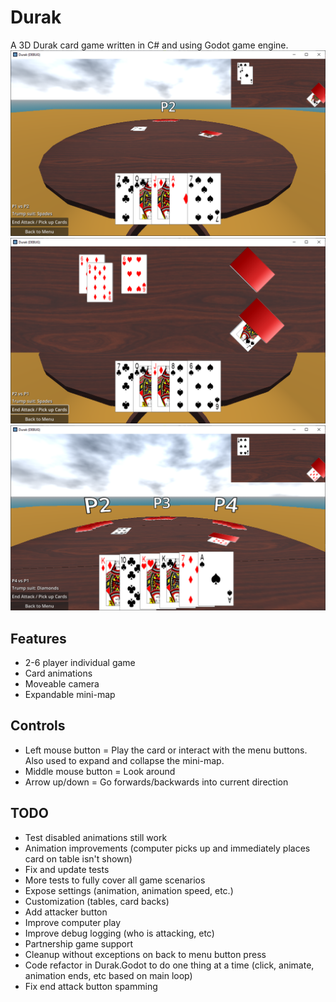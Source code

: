 # Durak
A 3D Durak card game written in C# and using Godot game engine.
![gameplay image 1](images/gameplay1.png)
![gameplay image 2](images/gameplay2.png)
![gameplay image 3](images/gameplay3.png)

## Features
- 2-6 player individual game
- Card animations
- Moveable camera
- Expandable mini-map

## Controls
- Left mouse button = Play the card or interact with the menu buttons. Also used to expand and collapse the mini-map.
- Middle mouse button = Look around
- Arrow up/down = Go forwards/backwards into current direction

## TODO 
- Test disabled animations still work
- Animation improvements (computer picks up and immediately places card on table isn't shown)
- Fix and update tests
- More tests to fully cover all game scenarios
- Expose settings (animation, animation speed, etc.)
- Customization (tables, card backs)
- Add attacker button
- Improve computer play
- Improve debug logging (who is attacking, etc)
- Partnership game support
- Cleanup without exceptions on back to menu button press 
- Code refactor in Durak.Godot to do one thing at a time (click, animate, animation ends, etc based on main loop)
- Fix end attack button spamming